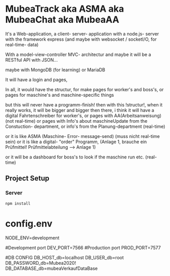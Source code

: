 # MubeaTrack    aka ASMA    aka MubeaChat   aka MubeaAA
It's a Web-application, a client- server- application
with a node.js- server with the framework express (and maybe with websocket / socketI/O, for real-time- data)

With a model-view-controller MVC- architectur
and maybe it will be a RESTful API with JSON...

maybe with MongoDB (for learning) or MariaDB

It will have a login and pages, 

In all, it would have the structur, for make pages for worker's and boss's, or pages for maschine's and maschine-specific things


but this will never have a programm-finish!
then with this !structur!, when it really works, it will be bigger and bigger
then there, i think it will have a digital Fahrtenschreiber for worker's, 
or pages with AA(Arbeitsanweisung) (not real-time)
or pages with Info's about maschineUpdate from the Constuction- department,
or info's from the Planung-department (real-time)

or it is like ASMA (Maschine- Error- message-send) (muss nicht real-time sein)
or it is like a digital- "order" Programm, (Anlage 1, brauche ein Prüfmittel! Prüfmittelabteilung --> Anlage 1)

or it will be a dashboard for boss's to look if the maschine run etc. (real-time)



## Project Setup
### Server
```
npm install
```




# config.env
NODE_ENV=development

#Development port
DEV_PORT=7566
#Production port
PROD_PORT=7577

#DB CONFIG
DB_HOST_db=localhost
DB_USER_db=root
DB_PASSWORD_db=Mubea2020!
DB_DATABASE_db=mubeaVerkaufDataBase